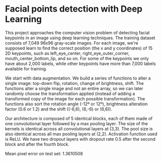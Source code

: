 # Facial points detection with Deep Learning

This project approaches the computer vision problem of detecting facial keypoints in an image using deep learning techniques. The training dataset consists of 7,049 96x96 gray-scale images. For each image, we're supposed learn to find the correct position (the x and y coordinates) of 15 2D keypoints, such as left_eye_center, right_eye_outer_corner, mouth_center_bottom_lip, and so on. For some of the keypoints we only have about 2,000 labels, while other keypoints have more than 7,000 labels available for training.

We start with data augmentation. We build a series of functions to alter a single image: top-down flip, rotation, change of brightness, shift. The functions alter a single image and not an entire array, so we can later randomly choose the transformation applied (instead of adding a transformed copy of the image for each possible transformation). The functions also sort the rotation angle (-12º or 12º), brightness alteration factor (0.6 or 1.2) and the shift ((-6,6), (6,-6) or (6,6)).

Our architecture is composed of 5 identical blocks, each of them made of one convolutional layer followed by a max pooling layer. The size of the kernels is identical across all convolutional layers at (3,3). The pool size is also identical across all max pooling layers at (2,2). Activation function used is ReLU. We have two dropout layers with dropout rate 0.5 after the second block and after the fourth block. 

Mean pixel error on test set:  1.3610508
